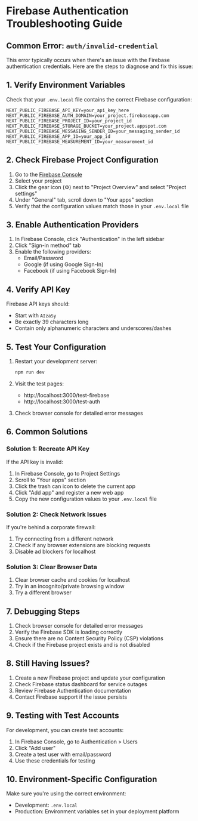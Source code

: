 # Firebase Authentication Troubleshooting Guide

## Common Error: `auth/invalid-credential`

This error typically occurs when there's an issue with the Firebase authentication credentials. Here are the steps to diagnose and fix this issue:

## 1. Verify Environment Variables

Check that your `.env.local` file contains the correct Firebase configuration:

```env
NEXT_PUBLIC_FIREBASE_API_KEY=your_api_key_here
NEXT_PUBLIC_FIREBASE_AUTH_DOMAIN=your_project.firebaseapp.com
NEXT_PUBLIC_FIREBASE_PROJECT_ID=your_project_id
NEXT_PUBLIC_FIREBASE_STORAGE_BUCKET=your_project.appspot.com
NEXT_PUBLIC_FIREBASE_MESSAGING_SENDER_ID=your_messaging_sender_id
NEXT_PUBLIC_FIREBASE_APP_ID=your_app_id
NEXT_PUBLIC_FIREBASE_MEASUREMENT_ID=your_measurement_id
```

## 2. Check Firebase Project Configuration

1. Go to the [Firebase Console](https://console.firebase.google.com/)
2. Select your project
3. Click the gear icon (⚙️) next to "Project Overview" and select "Project settings"
4. Under "General" tab, scroll down to "Your apps" section
5. Verify that the configuration values match those in your `.env.local` file

## 3. Enable Authentication Providers

1. In Firebase Console, click "Authentication" in the left sidebar
2. Click "Sign-in method" tab
3. Enable the following providers:
   - Email/Password
   - Google (if using Google Sign-In)
   - Facebook (if using Facebook Sign-In)

## 4. Verify API Key

Firebase API keys should:
- Start with `AIzaSy`
- Be exactly 39 characters long
- Contain only alphanumeric characters and underscores/dashes

## 5. Test Your Configuration

1. Restart your development server:
   ```bash
   npm run dev
   ```

2. Visit the test pages:
   - http://localhost:3000/test-firebase
   - http://localhost:3000/test-auth

3. Check browser console for detailed error messages

## 6. Common Solutions

### Solution 1: Recreate API Key
If the API key is invalid:
1. In Firebase Console, go to Project Settings
2. Scroll to "Your apps" section
3. Click the trash can icon to delete the current app
4. Click "Add app" and register a new web app
5. Copy the new configuration values to your `.env.local` file

### Solution 2: Check Network Issues
If you're behind a corporate firewall:
1. Try connecting from a different network
2. Check if any browser extensions are blocking requests
3. Disable ad blockers for localhost

### Solution 3: Clear Browser Data
1. Clear browser cache and cookies for localhost
2. Try in an incognito/private browsing window
3. Try a different browser

## 7. Debugging Steps

1. Check browser console for detailed error messages
2. Verify the Firebase SDK is loading correctly
3. Ensure there are no Content Security Policy (CSP) violations
4. Check if the Firebase project exists and is not disabled

## 8. Still Having Issues?

1. Create a new Firebase project and update your configuration
2. Check Firebase status dashboard for service outages
3. Review Firebase Authentication documentation
4. Contact Firebase support if the issue persists

## 9. Testing with Test Accounts

For development, you can create test accounts:
1. In Firebase Console, go to Authentication > Users
2. Click "Add user"
3. Create a test user with email/password
4. Use these credentials for testing

## 10. Environment-Specific Configuration

Make sure you're using the correct environment:
- Development: `.env.local`
- Production: Environment variables set in your deployment platform